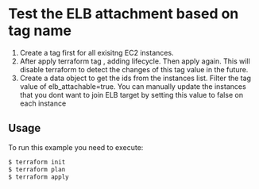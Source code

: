 # Test the ELB attachment based on tag name

1. Create a tag first for all exisitng EC2 instances.
2. After apply terraform tag , adding lifecycle. Then apply again. This will disable terraform to detect the changes of this tag value in the future.
3. Create a data object to get the ids from the instances list. Filter the tag value of elb_attachable=true. You can manually update the instances that you dont want to join ELB target by setting this value to false on each instance


## Usage

To run this example you need to execute:

```bash
$ terraform init
$ terraform plan
$ terraform apply
```
